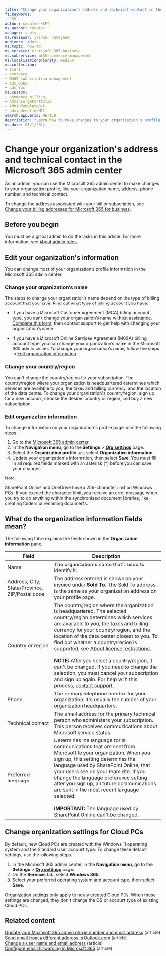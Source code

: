 ```yaml
---
title: "Change your organization's address and technical contact in the Microsoft 365 admin center"
f1.keywords:
- CSH
author: cmcatee-MSFT
ms.author: cmcatee
manager: scotv
ms.reviewer: jkinma, ramagane
audience: Admin
ms.topic: how-to
ms.service: microsoft-365-business
ms.subservice: m365-commerce-management
ms.localizationpriority: medium
ms.collection:
- Tier1
- scotvorg 
- M365-subscription-management 
- Adm_O365
- Adm_TOC
ms.custom: 
- commerce_billing
- AdminSurgePortfolio
- AdminTemplateSet
- admindeeplinkMAC
search.appverid: MET150
description: "Learn how to make changes to your organization's profile, including the organization name, address, phone number, and technical contact."
ms.date: 01/1/2024
---
```


# Change your organization's address and technical contact in the Microsoft 365 admin center
  
As an admin, you can use the Microsoft 365 admin center to make changes to your organization profile, like your organization name, address, phone number, and technical contact.
  
To change the address associated with your bill or subscription, see [Change your billing addresses for Microsoft 365 for business](../../commerce/billing-and-payments/change-your-billing-addresses.md).

## Before you begin

You must be a global admin to do the tasks in this article. For more information, see [About admin roles](../add-users/about-admin-roles.md).

## Edit your organization's information

You can change most of your organization’s profile information in the Microsoft 365 admin center.

### Change your organization’s name

The steps to change your organization’s name depend on the type of billing account that you have. [Find out what type of billing account you have](../../commerce/manage-billing-accounts.md#view-my-billing-accounts).

- If you have a Microsoft Customer Agreement (MCA) billing account type, you can’t change your organization’s name without assistance. [Complete this form](https://www.microsoft.com/download/details.aspx?id=102732), then contact support to get help with changing your organization’s name.

- If you have a Microsoft Online Services Agreement (MOSA) billing account type, you can change your organization’s name in the Microsoft 365 admin center. To change your organization’s name, follow the steps in [Edit organization information](#edit-organization-information).

### Change your country/region

You can't change the country/region for your subscription. The country/region where your organization is headquartered determines which services are available to you, the taxes and billing currency, and the location of the data center. To change your organization's country/region, sign up for a new account, choose the desired country or region, and buy a new subscription.

### Edit organization information

To change information on your organization's profile page, use the following steps.
  
1. Go to the <a href="https://go.microsoft.com/fwlink/p/?linkid=2024339" target="_blank">Microsoft 365 admin center</a>.
2. In the **Navigation menu**, go to the **Settings** \> <a href="https://go.microsoft.com/fwlink/p/?linkid=2053743" target="_blank">**Org settings**</a> page.
3. Select the **Organization profile** tab, select **Organization information**.
4. Update your organization's information, then select **Save**. You must fill in all required fields marked with an asterisk (*) before you can save your changes.

> [!NOTE]
> SharePoint Online and OneDrive have a 256-character limit on Windows PCs. If you exceed the character limit, you receive an error message when you try to do anything within the synchronized document libraries, like creating folders or renaming documents.

## What do the organization information fields mean?

The following table explains the fields shown in the **Organization information** pane.

| Field | Description |
|---------|---------|
|Name  | The organization's name that's used to identify it.  |
|Address, City, State/Province, ZIP/Postal code   | The address entered is shown on your invoice under **Sold To**. The Sold To address is the same as your organization address on your profile page.    |
|Country or region   | The country/region where the organization is headquartered. The selected country/region determines which services are available to you, the taxes and billing currency for your country/region, and the location of the data center closest to you. To find out whether a country/region is supported, see [About license restrictions](https://www.microsoft.com/microsoft-365/business/microsoft-office-license-restrictions).<br/><br/>**NOTE:** After you select a country/region, it can't be changed. If you need to change the selection, you must cancel your subscription and sign up again. For help with this process, [contact support](../get-help-support.md).        |
|Phone   | The primary telephone number for your organization. It's usually the number of your organization headquarters.  |
|Technical contact | The email address for the primary technical person who administers your subscription. This person receives communications about Microsoft service status. |
|Preferred language | Determines the language for all communications that are sent from Microsoft to your organization. When you sign up, this setting determines the language used by SharePoint Online, that your users see on your team site. If you change the language preference setting after you sign up, all future communications are sent in the most recent language selected.<br/><br/>**IMPORTANT:** The language used by SharePoint Online can't be changed.           |

## Change organization settings for Cloud PCs

By default, new Cloud PCs are created with the Windows 11 operating system and the Standard User account type. To change these default settings, use the following steps.

1. In the Microsoft 365 admin center, in the **Navigation menu**, go to the **Settings** \> <a href="https://go.microsoft.com/fwlink/p/?linkid=2053743" target="_blank">**Org settings**</a> page.
2. On the **Services** tab, select **Windows 365**.
3. Select your preferred operating system and account type, then select **Save**.

Organization settings only apply to newly created Cloud PCs. When these settings are changed, they don't change the OS or account type of existing Cloud PCs.

## Related content

[Update your Microsoft 365 admin phone number and email address](update-phone-number-and-email-address.md) (article)\
[Send email from a different address in Outlook.com](https://support.microsoft.com/office/ccba89cb-141c-4a36-8c56-6d16a8556d2e) (article)\
[Change a user name and email address](../add-users/change-a-user-name-and-email-address.md) (article)\
[Configure email forwarding in Microsoft 365](../email/configure-email-forwarding.md) (article)
